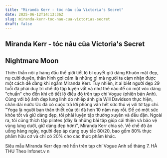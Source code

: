 ```yaml
---
title: "Miranda Kerr - tóc nâu của Victoria's Secret"
date: 2025-06-12T14:13:36Z
slug: miranda-kerr-toc-nau-cua-victorias-secret
draft: false
---
```


## Miranda Kerr - tóc nâu của Victoria's Secret

## Nightmare Moon

Thiên thần nội y hàng đầu thế giới tiết lộ bí quyết giữ dáng
Khuôn mặt đẹp, nụ cười duyên, thân hình gợi cảm là những gì mà người ta cảm nhận được một cách dễ dàng khi ngắm Miranda Kerr. Tuy nhiên, ít ai biết người đẹp 29 tuổi đã phải duy trì chế độ tập luyện vất vả như thế nào để có một vóc dáng "chuẩn" cho đến khi cô tiết lộ điều đó trên tạp chí Vogue (phiên bản Anh).
Cùng với bộ ảnh đẹp lung linh do nhiếp ảnh gia Will Davidson thực hiện, chân dài nước Úc đã có cuộc trả lời phỏng vấn hết sức thú vị với tờ tạp chí. "Yoga là người bạn thân thiết của tôi đã hơn 10 năm nay rồi. Để có một sức khỏe tốt và giữ dáng đẹp, tôi phải luyện tập thường xuyên và đều đặn. Ngoài ra, tôi cũng thích tập pilates (đây là những bài tập giúp cải thiện và bảo vệ vùng lưng dưới, giữ dáng đẹp hơn)", Miranda Kerr chia sẻ.
Về chế độ ăn uống hàng ngày, người đẹp áp dụng quy tắc 80/20, bao gồm 80% thực phẩm hữu cơ và chỉ có 20% cho các thực phẩm khác.








Siêu mẫu Miranda Kerr đẹp mê hồn trên tạp chí Vogue Anh số tháng 7.
HÀ THU​
Theo Infonet.v
n​​